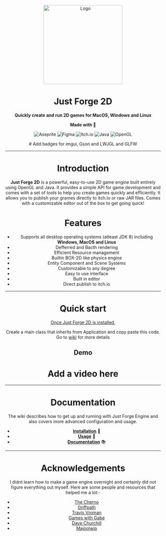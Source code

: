 <div align="center">
  
<img src="https://github.com/user-attachments/assets/9b3adcf7-70c9-45f0-ab14-3769072244d5" alt="Logo" width="256" />

# Just Forge 2D

**Quickly create and run 2D games for MacOS, Windows and Linux**

**Made with 💝**

<p align="center">
  <img alt="Aseprite" src="https://img.shields.io/badge/Aseprite-FFFFFF?style=for-the-badge&logo=Aseprite&logoColor=#7D929E">
  <img alt="Figma" src="https://img.shields.io/badge/figma-%23F24E1E.svg?style=for-the-badge&logo=figma&logoColor=white">
  <img alt="Itch.io" src="https://img.shields.io/badge/Itch-%23FF0B34.svg?style=for-the-badge&logo=Itch.io&logoColor=white">
  <img alt="Java" src="https://img.shields.io/badge/java-%23ED8B00.svg?style=for-the-badge&logo=openjdk&logoColor=white">
  <img alt="OpenGL" src="https://img.shields.io/badge/OpenGL-%23FFFFFF.svg?style=for-the-badge&logo=opengl">
</p>
# Add badges for imgui, Gson and LWJGL and GLFW

***

# Introduction

**Just Forge 2D** is a powerful, easy-to-use 2D game engine built entirely using OpenGL and Java. It provides a simple API for game development and comes with a set of tools to help you create games quickly and efficiently. It allows you to publish your grames directly to itch.io or raw JAR files. Comes with a customizable editor out of the box to get going quick!

# Features

- Supports all desktop operating systems (atleast JDK 8) including **Windows, MacOS and Linux**
- Defferred and Bacth rendering
- Efficient Resource management
- Builtin BOX-2D like physics engine
- Entity Component and Scene Systems
- Customizable to any degree
- Easy to use interface
- Built in editor
- Direct publish to itch.io
  
***

# Quick start

[Once Just Forge 2D is installed](https://github.com/Asher-Ul-Haque/Just_Forge_2D/wiki), 

Create a main class that inherits from Application and copy paste this code. Go to [wiki](https://github.com/Asher-Ul-Haque/Just_Forge_2D/wiki) for more details

## Demo

<div align="center">

# Add a video here

</div>

***

# Documentation

The wiki describes how to get up and running with Just Forge Engine and also covers more advanced configuration and usage.

- [**Installation**](https://github.com/Asher-Ul-Haque/Just_Forge_2D/wiki/Installation) 💾
- [**Usage**](https://github.com/Asher-Ul-Haque/Just_Forge_2D/wiki/Usage) 🔧
- [**Documentation**](https://github.com/Asher-Ul-Haque/Just_Forge_2D/wiki/Documentation) 📚️

***

# Acknowledgements

I didnt learn how to make a game engine overnight and certainly did not figure everything out myself. Here are some people and resources that helped me a lot:-

- [The Cherno](https://github.com/TheCherno)
- [Griffpath](https://www.youtube.com/user/griffpatch)
- [Travis Vroman](https://github.com/travisvroman)
- [Games with Gabe](https://github.com/ambrosiogabe)
- [Dave Churchill](https://github.com/davechurchill)
- [Majoolwip](https://www.youtube.com/@majoolwip9513)
